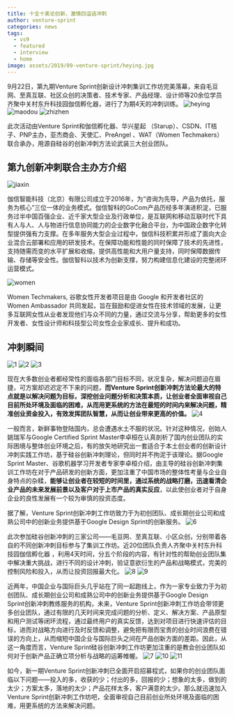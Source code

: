 ```yaml
---
title: 十全十美论创新，激情四溢话冲刺
author: venture-sprint
categories: news
tags:
  - vs9
  - featured
  - interview
  - home
image: assets/2019/09-venture-sprint/heying.jpg
---
```

9月22日，第九期Venture Sprint创新设计冲刺集训工作坊完美落幕，来自毛豆网、至真互联、社区众创的决策者、技术专家、产品经理、设计师等20余位学员齐聚中关村东升科技园伽信孵化器，进行了为期4天的冲刺训练。
![heying](/assets/2019/09-venture-sprint/heying.jpg)
![maodou](/assets/2019/09-venture-sprint/maodou.jpg)
![zhizhen](/assets/2019/09-venture-sprint/zhizhen.jpg)

此次活动由Venture Sprint和伽信孵化器、华兴星起 （Starup）、CSDN、IT桔子、PNP主办，亚杰商会、天使汇、PreAngel 、WAT（Women Techmakers）联合承办，用源自硅谷的创新冲刺方法论武装三大创业团队。

## 第九创新冲刺联合主办方介绍

![jiaxin](/assets/2019/09-venture-sprint/jiaxin.jpg)

伽信智能科技（北京）有限公司成立于2016年，为“咨询为先导，产品为依托，服务为核心”三位一体的业务模式。伽信智科的GoCom产品历经多年演进积淀，已服务过半中国百强企业、近千家大型企业及行政单位，是互联网和移动互联时代下具有人与人、人与物进行信息协同能力的企业数字化融合平台，为中国政企数字化转型提供强有力支撑。在多年服务大型企业过程中，伽信科技积累并形成了面向大企业混合云部署和应用的研发技术。在保障功能和性能的同时保障了技术的先进性，支持随需而变的水平扩展和收缩，提供高性能和大用户量支持，同时保障数据传输、存储等安全性。伽信智科以技术为创新支撑，努力构建信息化建设的完整闭环运营模式。

![women](/assets/2019/09-venture-sprint/women.jpg)

Women Techmakers, 谷歌女性开发者项目是由 Google 和开发者社区的 Women Ambassador 共同发起，旨在鼓励和促进女性在技术领域的发展，让更多互联网女性从业者发现他们与众不同的力量，通过交流与分享，帮助更多的女性开发者、女性设计师和科技型公司女性企业家成长、提升和成功。

## 冲刺瞬间

![1](/assets/2019/09-venture-sprint/1.jpg)
![2](/assets/2019/09-venture-sprint/2.jpg)
![3](/assets/2019/09-venture-sprint/3.jpg)

现在大多数创业者都经常性的面临各部门目标不同，状况复杂，解决问题迫在眉捷，可方案却迟迟定不下来的问题，**而Venture Sprint创新冲刺方法论最大的特点就是以解决问题为目标，深挖创业问题分析和决策本质，让创业者全面审视自己目前所处环境及面临的困难，从而用更系统的方法在最短的时间内来解决问题，精准创业资金投入，有效发挥团队智慧，从而让创业带来更高的价值。**
![4](/assets/2019/09-venture-sprint/4.jpg)

一般而言，新鲜事物登陆国内，总会遭遇水土不服的状况。针对这种情况，创始人姚瑞军与Google Certified Sprint Master李卓桓在认真剖析了国内创业团队的实际困境与整体创业环境之后，有的放矢地研究出一套适合于本土创业者的创新设计冲刺实践工作坊，基于硅谷创新冲刺理论，但同时并不拘泥于该理论。据Google Sprint Master、谷歌机器学习开发者专家李卓桓介绍，由主导的硅谷创新冲刺集训工作坊在对于产品研发的创新方面，更加注重了中国市场的整体性考量与企业自身特点的杂糅，**能够让创业者在较短的时间里，通过系统的战略打磨，迅速看清企业产品的未来发展前景以及客户对于上市产品的真实反应**，以此使创业者对于自身企业的良性发展有一个较为审慎的投资态度。

据了解，Venture Sprint创新冲刺工作坊致力于为初创团队、成长期创业公司和成熟公司中的创新业务提供基于Google Design Sprint的创新服务。
![6](/assets/2019/09-venture-sprint/6.jpg)

此次参加硅谷创新冲刺的三家公司——毛豆网、至真互联、小区众创，分别带着各自的不同创新冲刺目标参与了集训工作坊。近20位团队负责人齐聚中关村东升科技园伽信孵化器 ，利用4天时间，分五个阶段的内容，有针对性的帮助创业团队集中解决重大挑战，进行不同的设计冲刺，验证意欲衍生的产品和战略模式，完美的控制风险和投入，从而让投资回报最大化。
![8](/assets/2019/09-venture-sprint/8.jpg)
![9](/assets/2019/09-venture-sprint/9.jpg)

近两年，中国企业与国际巨头几乎站在了同一起跑线上，作为一家专业致力于为初创团队、成长期创业公司和成熟公司中的创新业务提供基于Google Design Sprint创新冲刺教练服务的机构，未来，Venture Sprint创新冲刺工作坊会带领更多创业团队，通过有限的几天时间来完成问题的分析、定义、解决方案、产品原型和用户测试等闭环流程，通过最终用户的真实反馈，达到对项目进行快速评估的目标，进而对战略方向进行及时反馈和调整，避免把有限而宝贵的创业时间浪费在错误的方向上，从而缩短中国企业与国际巨头之间在产品创新方面的差距。因此，从这一角度而言，Venture Sprint硅谷创新冲刺工作坊更加注重的是教会创业团队如何对于创新产品正确立项分析与战略的运筹帷幄。
![7](/assets/2019/09-venture-sprint/7.jpg)
![10](/assets/2019/09-venture-sprint/10.jpg)
![11](/assets/2019/09-venture-sprint/11.jpg)

如今，新一期Venture Sprint创新冲刺已全面开启招募程式，如果你的创业团队面临以下问题——投入的多，收获的少；付出的多，回报的少；想象的太多，做到的太少；方案太多，落地的太少；产品花样太多，客户满意的太少。那么就迅速加入Venture Sprint创新冲刺工作坊吧，全面审视自己目前创业所处环境及面临的困难，用更系统的方法来解决问题。
